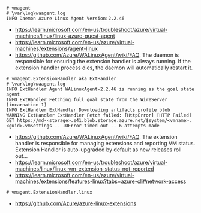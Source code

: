 ```
# vmagent
# \var\log\waagent.log
INFO Daemon Azure Linux Agent Version:2.2.46
```

- https://learn.microsoft.com/en-us/troubleshoot/azure/virtual-machines/linux/linux-azure-guest-agent
- https://learn.microsoft.com/en-us/azure/virtual-machines/extensions/agent-linux
- https://github.com/Azure/WALinuxAgent/wiki/FAQ: The daemon is responsible for ensuring the extension handler is always running. If the extension handler process dies, the daemon will automatically restart it.

```
# vmagent.ExtensionHandler aka ExtHandler
# \var\log\waagent.log
INFO ExtHandler Agent WALinuxAgent-2.2.46 is running as the goal state agent
INFO ExtHandler Fetching full goal state from the WireServer [incarnation 1]
INFO ExtHandler ExtHandler Downloading artifacts profile blob
WARNING ExtHandler ExtHandler Fetch failed: [HttpError] [HTTP Failed] GET https://md-<storage>.z41.blob.storage.azure.net/$system/<vmname>.<guid>.vmSettings -- IOError timed out -- 6 attempts made
```

- https://github.com/Azure/WALinuxAgent/wiki/FAQ: The extension handler is responsible for managing extensions and reporting VM status. Extension Handler is auto-upgraded by default as new releases roll out...
- https://learn.microsoft.com/en-us/troubleshoot/azure/virtual-machines/linux/linux-vm-extension-status-not-reported
- https://learn.microsoft.com/en-us/azure/virtual-machines/extensions/features-linux?tabs=azure-cli#network-access

```
# vmagent.ExtensionHandler.linux
```
- https://github.com/Azure/azure-linux-extensions
